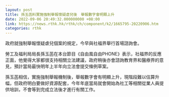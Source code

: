 ```yaml
---
layout: post
title: 孫玉菡料實施強制舉報懷疑虐兒後　舉報數字會明顯上升
date: 2022-09-06 20:49:32.000000000 +08:00
link: https://news.rthk.hk/rthk/ch/component/k2/1665795-20220906.htm
categories: rthk
---
```


政府就強制舉報懷疑虐兒個案的規定，今早與社福界舉行首場諮詢會。

勞工及福利局局長孫玉菡在本台節目《自由風自由PHONE》表示，社福界的反應正面，他覺得大家都很支持相關立法建議，政府稍後亦會諮詢教育界和醫療界的意見，預計當局最快明年上半年向立法會提交條例草案。

孫玉菡相信，實施強制舉報機制後，舉報數字會有明顯上升，現階段難以估算升幅，但政府明白要做好資源配套，今年年底當局就會開始為社工等相關從業人員提供培訓，不會等到完成立法後才進行有關工作。
